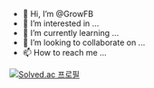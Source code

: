 - 👋 Hi, I’m @GrowFB
- 👀 I’m interested in ...
- 🌱 I’m currently learning ...
- 💞️ I’m looking to collaborate on ...
- 📫 How to reach me ...

  
[![Solved.ac 프로필](http://mazassumnida.wtf/api/v2/generate_badge?boj=GrowFB)](https://solved.ac/sybt1017)

<!---
GrowFB/GrowFB is a ✨ special ✨ repository because its `README.md` (this file) appears on your GitHub profile.
You can click the Preview link to take a look at your changes.
--->
